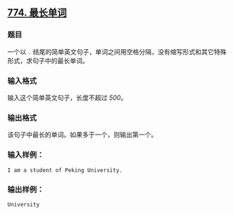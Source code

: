 ## [774. 最长单词](https://www.acwing.com/problem/content/776/)

### 题目

一个以 `.` 结尾的简单英文句子，单词之间用空格分隔，没有缩写形式和其它特殊形式，求句子中的最长单词。

### 输入格式

输入这个简单英文句子，长度不超过 *500*。

### 输出格式

该句子中最长的单词。如果多于一个，则输出第一个。

### 输入样例：

```
I am a student of Peking University.
```

### 输出样例：

```
University
```
